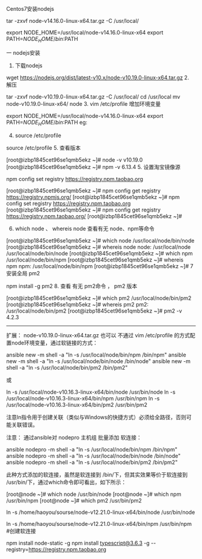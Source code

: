 Centos7安装nodejs

tar -zxvf node-v14.16.0-linux-x64.tar.gz -C /usr/local/

export NODE_HOME=/usr/local/node-v14.16.0-linux-x64
export PATH=$NODE_HOME/bin:$PATH


一 nodejs安装

1. 下载nodejs

wget https://nodejs.org/dist/latest-v10.x/node-v10.19.0-linux-x64.tar.gz
2. 解压

tar -zxvf node-v10.19.0-linux-x64.tar.gz -C /usr/local/
cd /usr/local
mv node-v10.19.0-linux-x64/ node
3. vim /etc/profile 增加环境变量

export NODE_HOME=/usr/local/node-v14.16.0-linux-x64
export PATH=$NODE_HOME/bin:$PATH
eg:



4. source /etc/profile

source /etc/profile
5. 查看版本

[root@izbp1845cet96se1qmb5ekz ~]# node -v
v10.19.0
[root@izbp1845cet96se1qmb5ekz ~]# npm -v
6.13.4
5. 设置淘宝镜像源

npm config set registry https://registry.npm.taobao.org

[root@izbp1845cet96se1qmb5ekz ~]# npm config get registry https://registry.npmjs.org/
[root@izbp1845cet96se1qmb5ekz ~]# npm config set registry https://registry.npm.taobao.org
[root@izbp1845cet96se1qmb5ekz ~]# npm config get registry https://registry.npm.taobao.org/
[root@izbp1845cet96se1qmb5ekz ~]#

6. which node  、 whereis node   查看有无 node、npm等命令

[root@izbp1845cet96se1qmb5ekz ~]# which node
/usr/local/node/bin/node
[root@izbp1845cet96se1qmb5ekz ~]# whereis node
node: /usr/local/node /usr/local/node/bin/node
[root@izbp1845cet96se1qmb5ekz ~]# which npm
/usr/local/node/bin/npm
[root@izbp1845cet96se1qmb5ekz ~]# whereis npm
npm: /usr/local/node/bin/npm
[root@izbp1845cet96se1qmb5ekz ~]#
7 安装全局 pm2

npm install -g pm2
8. 查看 有无 pm2命令 ， pm2 版本

[root@izbp1845cet96se1qmb5ekz ~]# which pm2
/usr/local/node/bin/pm2
[root@izbp1845cet96se1qmb5ekz ~]# whereis pm2
pm2: /usr/local/node/bin/pm2
[root@izbp1845cet96se1qmb5ekz ~]# pm2 -v
4.2.3
 

------------------------------------------------------------------------------

扩展：
node-v10.19.0-linux-x64.tar.gz 也可以 不通过 vim /etc/profile 的方式配置node环境变量，通过软链接的方式：

ansible new -m shell -a "ln -s /usr/local/node/bin/npm /bin/npm"
ansible new -m shell -a "ln -s /usr/local/node/bin/node /bin/node"
ansible new -m shell -a "ln -s /usr/local/node/bin/pm2 /bin/pm2"
 
或
 
ln -s /usr/local/node-v10.16.3-linux-x64/bin/node /usr/bin/node
ln -s /usr/local/node-v10.16.3-linux-x64/bin/npm /usr/bin/npm
ln -s /usr/local/node-v10.16.3-linux-x64/bin/pm2 /usr/bin/pm2
 
注意ln指令用于创建关联（类似与Windows的快捷方式）必须给全路径，否则可能关联错误。

注意：
通过ansible对 nodepro 主机组 批量添加 软连接：
 
ansible nodepro -m shell -a "ln -s /usr/local/node/bin/npm /bin/npm"
ansible nodepro -m shell -a "ln -s /usr/local/node/bin/node /bin/node"
ansible nodepro -m shell -a "ln -s /usr/local/node/bin/pm2 /bin/pm2"
 
此种方式添加的软连接，虽然是软连接到 /bin/下，但其实效果等价于软连接到 /usr/bin/下，通过which命令即可看出，如下所示：
 
[root@node ~]# which node
/usr/bin/node
[root@node ~]# which npm
/usr/bin/npm
[root@node ~]# which pm2
/usr/bin/pm2


ln -s /home/haoyou/sourse/node-v12.21.0-linux-x64/bin/node /usr/bin/node
 
ln -s /home/haoyou/sourse/node-v12.21.0-linux-x64/bin/npm /usr/bin/npm  #创建软连接


npm install node-static -g
npm install typescript@3.6.3 -g --registry=https://registry.npm.taobao.org
